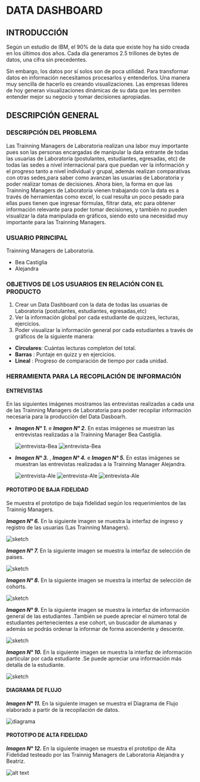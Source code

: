 # DATA DASHBOARD

## INTRODUCCIÓN

Según un estudio de IBM, el 90% de la data que existe hoy ha sido creada en los últimos dos años. Cada día generamos 2.5 trillones de bytes de datos, una cifra sin precedentes.

Sin embargo, los datos por sí solos son de poca utilidad. Para transformar datos en información necesitamos procesarlos y entenderlos. Una manera muy sencilla de hacerlo es creando visualizaciones. Las empresas líderes de hoy generan visualizaciones dinámicas de su data que les permiten entender mejor su negocio y tomar decisiones apropiadas.

## DESCRIPCIÓN GENERAL

### DESCRIPCIÓN DEL PROBLEMA

Las Trainning Managers de Laboratoria realizan una labor muy importante pues son las personas encargadas de manipular la data entrante de todas las usuarias de Laboratoria (postulantes, estudiantes, egresadas, etc) de todas las sedes a nivel internacional para que puedan ver la información y el progreso tanto a nivel individual y grupal, además realizan comparativas con otras sedes,para saber como avanzan las usuarias de Laboratoria y poder realizar tomas de decisiones.
Ahora bien, la forma en que las Trainning Managers de Laboratoria vienen trabajando con la data es a través de herramientas como excel, lo cual resulta un poco pesado para ellas pues tienen que ingresar fórmulas, filtrar data, etc para obtener información relevante para poder tomar decisiones, y también no pueden visualizar la data manipulada en gráficos, siendo esto una necesidad muy importante para las Trainning Managers.

### USUARIO PRINCIPAL 

Trainning Managers de Laboratoria.
* Bea Castiglia
* Alejandra


### OBJETIVOS DE LOS USUARIOS EN RELACIÓN CON EL PRODUCTO 

1. Crear un Data Dashboard con la data de todas las usuarias de Laboratoria (postulantes, estudiantes, egresadas,etc)
2. Ver la información global por cada estudiante de quizzes, lecturas, ejercicios.
3. Poder visualizar la información general por cada estudiantes a través de gráficos de la siguiente manera:
  * **Circulares**: Cuántas lecturas completon del total.
  * **Barras**    : Puntaje en quizz y en ejercicios.
  * **Lineal**    : Progreso de comparación de tiempo por cada unidad.
 
### HERRAMIENTA PARA LA RECOPILACIÓN DE INFORMACIÓN

#### ENTREVISTAS

En las siguientes imágenes mostramos las entrevistas realizadas a cada una de las Trainning Managers de Laboratoria para poder recopilar información necesaria para la producción del Data Dasboarh.

* ***Imagen N° 1.*** e ***Imagen N° 2.*** En estas imágenes se muestran las entrevistas realizadas a la  Trainning Manager Bea Castiglia.

   ![entrevista-Bea](img/entrevista-1.JPG) 
   ![entrevista-Bea](img/entrevista-2.JPG)

* ***Imagen N° 3.*** , ***Imagen N° 4.*** e ***Imagen N° 5.*** En estas imágenes se muestran las entrevistas realizadas a la  Trainning Manager Alejandra.
  
   ![entrevista-Ale](img/entrevista-ale-1.JPG)
   ![entrevista-Ale](img/entrevista-ale-2.JPG)
   ![entrevista-Ale](img/entrevista-ale-3.JPG)

#### PROTOTIPO DE BAJA FIDELIDAD

Se muestra el prototipo de baja fidelidad según los requerimientos de las Trainnig Managers.

***Imagen N° 6.*** En la siguiente imagen se muestra la interfaz de ingreso y registro de las usuarias (Las Trainning Managers).

   ![sketch](img/sketch-1.JPG)

***Imagen N° 7.*** En la siguiente imagen se muestra la interfaz de selección de paises.

   ![sketch](img/sketch-2.JPG)

***Imagen N° 8.*** En la siguiente imagen se muestra la interfaz de selección de cohorts.

   ![sketch](img/sketch3.JPG)

***Imagen N° 9.*** En la siguiente imagen se muestra la interfaz de información general de las estudiantes .También se puede apreciar el número total de estudiantes pertenecientes a ese cohort, un buscador de alumanas y además se podrás ordenar la informar de forma ascendente y descente.

   ![sketch](img/sketch4.JPG)

***Imagen N° 10.*** En la siguiente imagen se muestra la interfaz de información particular por cada estudiante .Se puede apreciar una información más detalla de la estudiante.

   ![sketch](img/sketch5.JPG)
   
#### DIAGRAMA DE FLUJO

***Imagen N° 11.*** En la siguiente imagen se muestra el Diagrama de Flujo elaborado a partir de la recopilación de datos.

   ![diagrama](img/diagrama.GIF)

#### PROTOTIPO DE ALTA FIDELIDAD

***Imagen N° 12.*** En la siguiente imagen se muestra el prototipo de Alta Fidelidad testeado por las Trainnig Managers de Laboratoria Alejandra y Beatriz.

   ![alt text](img/LAB3.gif)

